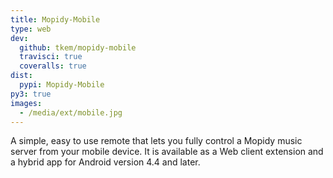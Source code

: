 ```yaml
---
title: Mopidy-Mobile
type: web
dev:
  github: tkem/mopidy-mobile
  travisci: true
  coveralls: true
dist:
  pypi: Mopidy-Mobile
py3: true
images:
  - /media/ext/mobile.jpg
---
```


A simple, easy to use remote that lets you fully control a Mopidy music server
from your mobile device. It is available as a Web client extension and a hybrid
app for Android version 4.4 and later.
